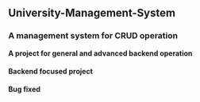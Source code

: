 ## University-Management-System

### A management system for CRUD operation

**A project for general and advanced backend operation**

#### Backend focused project

**Bug fixed**
